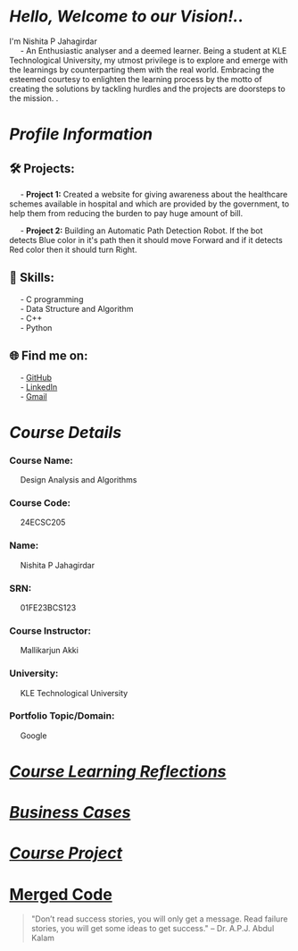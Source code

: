# *Hello, Welcome to our Vision!..*
I'm Nishita P Jahagirdar   
&nbsp;&nbsp;&nbsp;&nbsp; - An Enthusiastic analyser and a deemed learner. Being a student at KLE Technological University, my utmost privilege is to explore and emerge with the learnings by counterparting them with the real world. Embracing the esteemed courtesy to enlighten the learning process by the motto of creating the solutions by tackling hurdles and the projects are doorsteps to the mission. .

# *Profile Information*

## 🛠 Projects:
&nbsp;&nbsp;&nbsp;&nbsp; - **Project 1:** Created a website for giving awareness about the healthcare schemes available in hospital and which are provided by the government, to help them from reducing the burden to pay huge amount of bill.  

&nbsp;&nbsp;&nbsp;&nbsp; - **Project 2:** Building an Automatic Path Detection Robot. If the bot detects Blue color in it's path then it should move Forward and if it detects Red color then it should turn Right.

## 🚀 Skills:
&nbsp;&nbsp;&nbsp;&nbsp; - C programming  
&nbsp;&nbsp;&nbsp;&nbsp; - Data Structure and Algorithm   
&nbsp;&nbsp;&nbsp;&nbsp; - C++  
&nbsp;&nbsp;&nbsp;&nbsp; - Python

## 🌐 Find me on:
&nbsp;&nbsp;&nbsp;&nbsp; - [GitHub](https://github.com/Nishita-Jahagirdar)  
&nbsp;&nbsp;&nbsp;&nbsp; - [LinkedIn](https://www.linkedin.com/in/nishita-jahagirdar?utm_source=share&utm_campaign=share_via&utm_content=profile&utm_medium=android_app)  
&nbsp;&nbsp;&nbsp;&nbsp; - [Gmail](01fe23bcs123@kletech.ac.in)  

# *Course Details*

### Course Name:
&nbsp;&nbsp;&nbsp;&nbsp; Design Analysis and Algorithms
### Course Code: 
&nbsp;&nbsp;&nbsp;&nbsp; 24ECSC205
### Name: 
&nbsp;&nbsp;&nbsp;&nbsp; Nishita P Jahagirdar  
###  SRN:
&nbsp;&nbsp;&nbsp;&nbsp; 01FE23BCS123  
### Course Instructor:
&nbsp;&nbsp;&nbsp;&nbsp; Mallikarjun Akki
### University: 
&nbsp;&nbsp;&nbsp;&nbsp; KLE Technological University  
### Portfolio Topic/Domain:
&nbsp;&nbsp;&nbsp;&nbsp; Google

# [*Course Learning Reflections*](Course.md)

# [*Business Cases*](cases.md)

# [*Course Project*](coursepro.md)

# [**Merged Code**](mergedcode.md)

> "Don’t read success stories, you will only get a message. Read failure stories, you will get some ideas to get success." – Dr. A.P.J. Abdul Kalam
